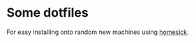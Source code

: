 # Some dotfiles

For easy installing onto random new machines using [homesick](https://github.com/technicalpickles/homesick).
